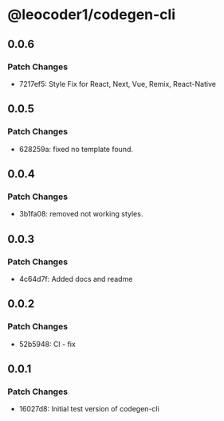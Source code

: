 # @leocoder1/codegen-cli

## 0.0.6

### Patch Changes

- 7217ef5: Style Fix for React, Next, Vue, Remix, React-Native

## 0.0.5

### Patch Changes

- 628259a: fixed no template found.

## 0.0.4

### Patch Changes

- 3b1fa08: removed not working styles.

## 0.0.3

### Patch Changes

- 4c64d7f: Added docs and readme

## 0.0.2

### Patch Changes

- 52b5948: CI - fix

## 0.0.1

### Patch Changes

- 16027d8: Initial test version of codegen-cli
